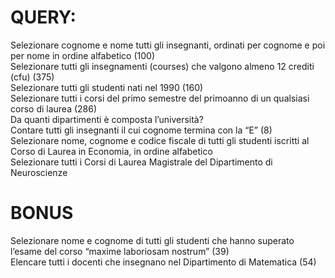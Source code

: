# QUERY:
Selezionare cognome e nome tutti gli insegnanti, ordinati per cognome e poi per nome in ordine alfabetico (100) <br/>
Selezionare tutti gli insegnamenti (courses) che valgono almeno 12 crediti (cfu) (375)<br/>
Selezionare tutti gli studenti nati nel 1990 (160)<br/>
Selezionare tutti i corsi del primo semestre del primoanno di un qualsiasi corso di laurea (286)<br/>
Da quanti dipartimenti è composta l’università?<br/>
Contare tutti gli insegnanti il cui cognome termina con la “E” (8)<br/>
Selezionare nome, cognome e codice fiscale di tutti gli studenti iscritti al Corso di Laurea in Economia, in ordine alfabetico<br/>
Selezionare tutti i Corsi di Laurea Magistrale del Dipartimento di Neuroscienze<br/>
# BONUS
Selezionare nome e cognome di tutti gli studenti che hanno superato l’esame del corso “maxime laboriosam nostrum” (39)<br/>
Elencare tutti i docenti che insegnano nel Dipartimento di Matematica (54)
